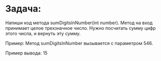 # Задача:

Напиши код метода sumDigitsInNumber(int number). 
Метод на вход принимает целое трехзначное число. Нужно посчитать сумму цифр этого числа, и вернуть эту сумму.

Пример:
Метод sumDigitsInNumber вызывается с параметром 546.

Пример вывода:
15
